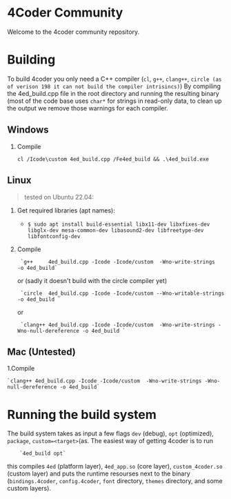 # 4Coder Community

Welcome to the 4coder community repository.

# Building
To build 4coder you only need a C++ compiler (`cl`, `g++`, `clang++`, `circle (as of verison 198 it can not build the compiler intrisincs)`)
By compiling the 4ed_build.cpp file in the root directory and running the resulting binary (most of the code base uses `char*` for strings in read-only data, to clean up the output we remove those warnings for each compiler.

## Windows
1. Compile
   
    `cl /Icode\custom 4ed_build.cpp /Fe4ed_build && .\4ed_build.exe`
   

## Linux
> tested on Ubuntu 22.04:
1. Get required libraries (apt names):
    - `$ sudo apt install build-essential libx11-dev libxfixes-dev libglx-dev mesa-common-dev libasound2-dev libfreetype-dev libfontconfig-dev`

2. Compile
   
		`g++     4ed_build.cpp -Icode -Icode/custom  -Wno-write-strings    -o 4ed_build`

	or (sadly it doesn't build with the circle compiler yet)

		`circle  4ed_build.cpp -Icode -Icode/custom --Wno-writable-strings -o 4ed_build `

	or

		`clang++ 4ed_build.cpp -Icode -Icode/custom  -Wno-write-strings -Wno-null-dereference -o 4ed_build `

## Mac (Untested)
1.Compile

	`clang++ 4ed_build.cpp -Icode -Icode/custom  -Wno-write-strings -Wno-null-dereference -o 4ed_build`


# Running the build system
The build system takes as input a few flags `dev` (debug), `opt` (optimized), `package`, `custom=<target>`(as.
The easiest way of getting 4coder is to run

		`4ed_build opt`

this compiles `4ed` (platform layer), `4ed_app.so` (core layer), `custom_4coder.so` (custom layer) and puts the runtime resourses next to the binary (`bindings.4coder`, `config.4coder`, `font` directory, `themes` directory, and some custom layers).
